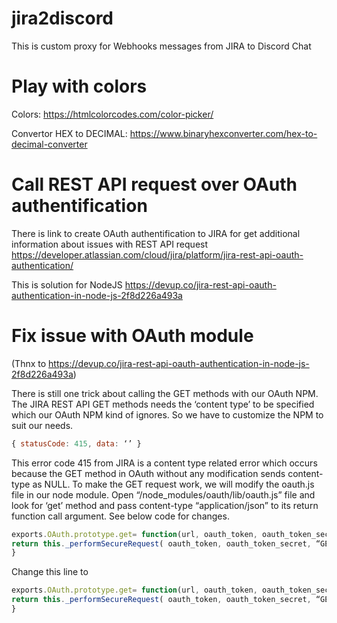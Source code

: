 # jira2discord
This is custom proxy for Webhooks messages from JIRA to Discord Chat

# Play with colors
Colors: https://htmlcolorcodes.com/color-picker/

Convertor HEX to DECIMAL: https://www.binaryhexconverter.com/hex-to-decimal-converter

# Call REST API request over OAuth authentification
There is link to create OAuth authentification to JIRA for get additional information about issues with REST API request https://developer.atlassian.com/cloud/jira/platform/jira-rest-api-oauth-authentication/

This is solution for NodeJS https://devup.co/jira-rest-api-oauth-authentication-in-node-js-2f8d226a493a

# Fix issue with OAuth module
(Thnx to https://devup.co/jira-rest-api-oauth-authentication-in-node-js-2f8d226a493a)

There is still one trick about calling the GET methods with our OAuth NPM. The JIRA REST API GET methods needs the ‘content type’ to be specified which our OAuth NPM kind of ignores. So we have to customize the NPM to suit our needs.

```javascript
{ statusCode: 415, data: ‘’ }
```

This error code 415 from JIRA is a content type related error which occurs because the GET method in OAuth without any modification sends content-type as NULL. To make the GET request work, we will modify the oauth.js file in our node module. Open “/node_modules/oauth/lib/oauth.js” file and look for ‘get’ method and pass content-type “application/json” to its return function call argument. See below code for changes.

```javascript
exports.OAuth.prototype.get= function(url, oauth_token, oauth_token_secret, callback) {
return this._performSecureRequest( oauth_token, oauth_token_secret, “GET”, url, null, “”, “null”, callback );
}
```

Change this line to

```javascript
exports.OAuth.prototype.get= function(url, oauth_token, oauth_token_secret, callback) {
return this._performSecureRequest( oauth_token, oauth_token_secret, “GET”, url, null, “”, “application/json”, callback );
}
```
